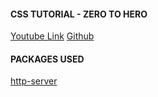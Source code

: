 #### CSS TUTORIAL - ZERO TO HERO

[Youtube Link](https://www.youtube.com/watch?v=1Rs2ND1ryYc)
[Github](https://github.com/Video-Lab/css-course-content)

#### PACKAGES USED

[http-server](https://www.npmjs.com/package/http-server)